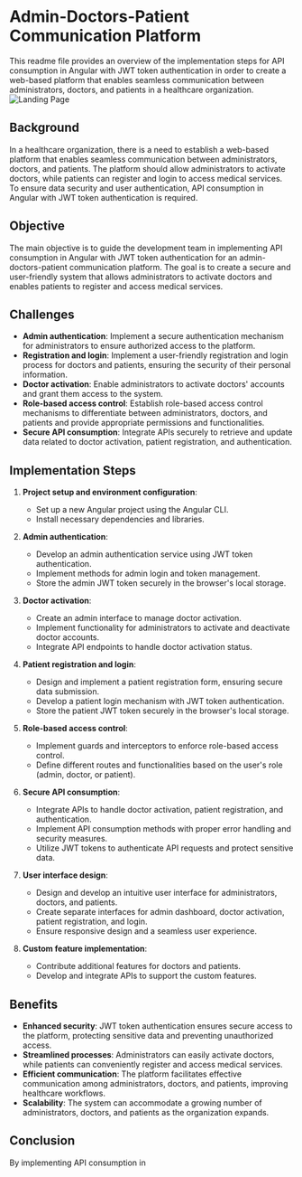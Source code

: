 # Admin-Doctors-Patient Communication Platform

This readme file provides an overview of the implementation steps for API consumption in Angular with JWT token authentication in order to create a web-based platform that enables seamless communication between administrators, doctors, and patients in a healthcare organization.
![Landing Page](https://github.com/Raghul-Deva-kanini/AngularBigBangAssessment/assets/127297925/703f9da6-cb8d-45a0-9e86-07f7724aa437)

## Background

In a healthcare organization, there is a need to establish a web-based platform that enables seamless communication between administrators, doctors, and patients. The platform should allow administrators to activate doctors, while patients can register and login to access medical services. To ensure data security and user authentication, API consumption in Angular with JWT token authentication is required.

## Objective

The main objective is to guide the development team in implementing API consumption in Angular with JWT token authentication for an admin-doctors-patient communication platform. The goal is to create a secure and user-friendly system that allows administrators to activate doctors and enables patients to register and access medical services.

## Challenges

- **Admin authentication**: Implement a secure authentication mechanism for administrators to ensure authorized access to the platform.
- **Registration and login**: Implement a user-friendly registration and login process for doctors and patients, ensuring the security of their personal information.
- **Doctor activation**: Enable administrators to activate doctors' accounts and grant them access to the system.
- **Role-based access control**: Establish role-based access control mechanisms to differentiate between administrators, doctors, and patients and provide appropriate permissions and functionalities.
- **Secure API consumption**: Integrate APIs securely to retrieve and update data related to doctor activation, patient registration, and authentication.

## Implementation Steps

1. **Project setup and environment configuration**:
   - Set up a new Angular project using the Angular CLI.
   - Install necessary dependencies and libraries.

2. **Admin authentication**:
   - Develop an admin authentication service using JWT token authentication.
   - Implement methods for admin login and token management.
   - Store the admin JWT token securely in the browser's local storage.

3. **Doctor activation**:
   - Create an admin interface to manage doctor activation.
   - Implement functionality for administrators to activate and deactivate doctor accounts.
   - Integrate API endpoints to handle doctor activation status.

4. **Patient registration and login**:
   - Design and implement a patient registration form, ensuring secure data submission.
   - Develop a patient login mechanism with JWT token authentication.
   - Store the patient JWT token securely in the browser's local storage.

5. **Role-based access control**:
   - Implement guards and interceptors to enforce role-based access control.
   - Define different routes and functionalities based on the user's role (admin, doctor, or patient).

6. **Secure API consumption**:
   - Integrate APIs to handle doctor activation, patient registration, and authentication.
   - Implement API consumption methods with proper error handling and security measures.
   - Utilize JWT tokens to authenticate API requests and protect sensitive data.

7. **User interface design**:
   - Design and develop an intuitive user interface for administrators, doctors, and patients.
   - Create separate interfaces for admin dashboard, doctor activation, patient registration, and login.
   - Ensure responsive design and a seamless user experience.

8. **Custom feature implementation**:
   - Contribute additional features for doctors and patients.
   - Develop and integrate APIs to support the custom features.

## Benefits

- **Enhanced security**: JWT token authentication ensures secure access to the platform, protecting sensitive data and preventing unauthorized access.
- **Streamlined processes**: Administrators can easily activate doctors, while patients can conveniently register and access medical services.
- **Efficient communication**: The platform facilitates effective communication among administrators, doctors, and patients, improving healthcare workflows.
- **Scalability**: The system can accommodate a growing number of administrators, doctors, and patients as the organization expands.

## Conclusion

By implementing API consumption in
